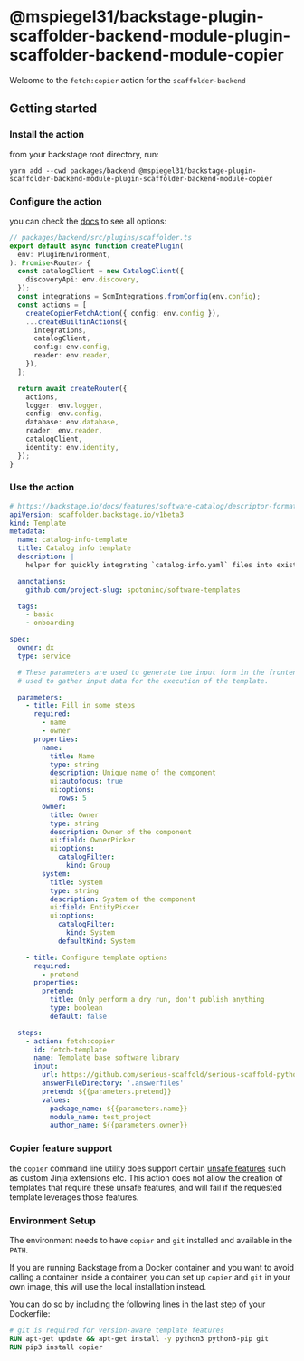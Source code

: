# @mspiegel31/backstage-plugin-scaffolder-backend-module-plugin-scaffolder-backend-module-copier

Welcome to the `fetch:copier` action for the `scaffolder-backend`

## Getting started

### Install the action

from your backstage root directory, run:

```
yarn add --cwd packages/backend @mspiegel31/backstage-plugin-scaffolder-backend-module-plugin-scaffolder-backend-module-copier
```

### Configure the action

you can check the [docs](https://backstage.io/docs/features/software-templates/writing-custom-actions#registering-custom-actions) to see all options:

```typescript
// packages/backend/src/plugins/scaffolder.ts
export default async function createPlugin(
  env: PluginEnvironment,
): Promise<Router> {
  const catalogClient = new CatalogClient({
    discoveryApi: env.discovery,
  });
  const integrations = ScmIntegrations.fromConfig(env.config);
  const actions = [
    createCopierFetchAction({ config: env.config }),
    ...createBuiltinActions({
      integrations,
      catalogClient,
      config: env.config,
      reader: env.reader,
    }),
  ];

  return await createRouter({
    actions,
    logger: env.logger,
    config: env.config,
    database: env.database,
    reader: env.reader,
    catalogClient,
    identity: env.identity,
  });
}
```

### Use the action

```yaml
# https://backstage.io/docs/features/software-catalog/descriptor-format#kind-template
apiVersion: scaffolder.backstage.io/v1beta3
kind: Template
metadata:
  name: catalog-info-template
  title: Catalog info template
  description: |
    helper for quickly integrating `catalog-info.yaml` files into existing repositories

  annotations:
    github.com/project-slug: spotoninc/software-templates

  tags:
    - basic
    - onboarding

spec:
  owner: dx
  type: service

  # These parameters are used to generate the input form in the frontend, and are
  # used to gather input data for the execution of the template.

  parameters:
    - title: Fill in some steps
      required:
        - name
        - owner
      properties:
        name:
          title: Name
          type: string
          description: Unique name of the component
          ui:autofocus: true
          ui:options:
            rows: 5
        owner:
          title: Owner
          type: string
          description: Owner of the component
          ui:field: OwnerPicker
          ui:options:
            catalogFilter:
              kind: Group
        system:
          title: System
          type: string
          description: System of the component
          ui:field: EntityPicker
          ui:options:
            catalogFilter:
              kind: System
            defaultKind: System

    - title: Configure template options
      required:
        - pretend
      properties:
        pretend:
          title: Only perform a dry run, don't publish anything
          type: boolean
          default: false

  steps:
    - action: fetch:copier
      id: fetch-template
      name: Template base software library
      input:
        url: https://github.com/serious-scaffold/serious-scaffold-python
        answerFileDirectory: '.answerfiles'
        pretend: ${{parameters.pretend}}
        values:
          package_name: ${{parameters.name}}
          module_name: test_project
          author_name: ${{parameters.owner}}
```

### Copier feature support

the `copier` command line utility does support certain [unsafe features](https://copier.readthedocs.io/en/stable/configuring/#unsafe) such as custom Jinja extensions etc. This action does not allow the creation of templates that require these unsafe features, and will fail if the requested template leverages those features.

### Environment Setup

The environment needs to have `copier` and `git` installed and available in the `PATH`.

If you are running Backstage from a Docker container and you want to avoid calling a container inside a container, you can set up `copier` and `git` in your own image, this will use the local installation instead.

You can do so by including the following lines in the last step of your Dockerfile:

```dockerfile
# git is required for version-aware template features
RUN apt-get update && apt-get install -y python3 python3-pip git
RUN pip3 install copier
```
